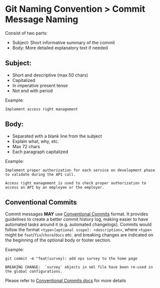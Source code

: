# Git Naming Convention > Commit Message Naming

Consist of two parts:
- Subject: Short informative summary of the commit
- Body: More detailed explanatory text if needed

## Subject:
- Short and descriptive (max 50 chars)
- Capitalized
- In imperative present tense
- Not end with period

Example:
```
Implement access right management
```

## Body:
- Separated with a blank line from the subject
- Explain what, why, etc.
- Max 72 chars
- Each paragraph capitalized

Example:
```
Implement proper authorization for each service on development phase to validate during the API call.

Access right management is used to check proper authorization to access an API by an employee or the employer.
```

## Conventional Commits

Commit messages **MAY** use [Conventional Commits](https://www.conventionalcommits.org/en/) format. It provides guidelines to create a better commit history log, making easier to have automated tasks around it (e.g. automated changelogs). Commits would follow the format `<type>[optional scope]: <description>`, where `<type>` might be `feat`/`fix`/`chore`/`docs` etc. and breaking changes are indicated on the beginning of the optional body or footer section. 

Example:
```
git commit -m "feat(survey): add nps survey to the home page

BREAKING CHANGE:  `survey` objects in xml file have been re-used in the global configurations.
```

Please refer to [Conventional Commits docs](https://www.conventionalcommits.org/en/) for more details
